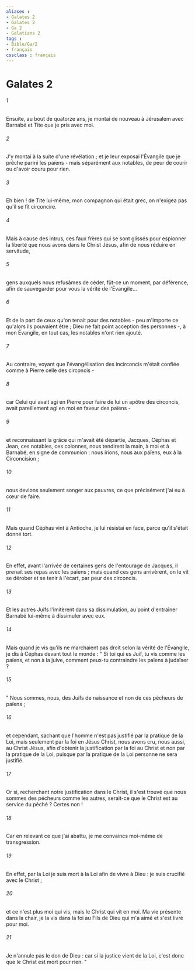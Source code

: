 ```yaml
---
aliases : 
- Galates 2
- Galates 2
- Ga 2
- Galatians 2
tags : 
- Bible/Ga/2
- français
cssclass : français
---
```


# Galates 2

###### 1
Ensuite, au bout de quatorze ans, je montai de nouveau à Jérusalem avec Barnabé et Tite que je pris avec moi. 
###### 2
J'y montai à la suite d'une révélation ; et je leur exposai l'Évangile que je prêche parmi les païens - mais séparément aux notables, de peur de courir ou d'avoir couru pour rien. 
###### 3
Eh bien ! de Tite lui-même, mon compagnon qui était grec, on n'exigea pas qu'il se fît circoncire. 
###### 4
Mais à cause des intrus, ces faux frères qui se sont glissés pour espionner la liberté que nous avons dans le Christ Jésus, afin de nous réduire en servitude, 
###### 5
gens auxquels nous refusâmes de céder, fût-ce un moment, par déférence, afin de sauvegarder pour vous la vérité de l'Évangile... 
###### 6
Et de la part de ceux qu'on tenait pour des notables - peu m'importe ce qu'alors ils pouvaient être ; Dieu ne fait point acception des personnes -, à mon Évangile, en tout cas, les notables n'ont rien ajouté. 
###### 7
Au contraire, voyant que l'évangélisation des incirconcis m'était confiée comme à Pierre celle des circoncis - 
###### 8
car Celui qui avait agi en Pierre pour faire de lui un apôtre des circoncis, avait pareillement agi en moi en faveur des païens - 
###### 9
et reconnaissant la grâce qui m'avait été départie, Jacques, Céphas et Jean, ces notables, ces colonnes, nous tendirent la main, à moi et à Barnabé, en signe de communion : nous irions, nous aux païens, eux à la Circoncision ; 
###### 10
nous devions seulement songer aux pauvres, ce que précisément j'ai eu à cœur de faire. 
###### 11
Mais quand Céphas vint à Antioche, je lui résistai en face, parce qu'il s'était donné tort. 
###### 12
En effet, avant l'arrivée de certaines gens de l'entourage de Jacques, il prenait ses repas avec les païens ; mais quand ces gens arrivèrent, on le vit se dérober et se tenir à l'écart, par peur des circoncis. 
###### 13
Et les autres Juifs l'imitèrent dans sa dissimulation, au point d'entraîner Barnabé lui-même à dissimuler avec eux. 
###### 14
Mais quand je vis qu'ils ne marchaient pas droit selon la vérité de l'Évangile, je dis à Céphas devant tout le monde : " Si toi qui es Juif, tu vis comme les païens, et non à la juive, comment peux-tu contraindre les païens à judaïser ? 
###### 15
" Nous sommes, nous, des Juifs de naissance et non de ces pécheurs de païens ; 
###### 16
et cependant, sachant que l'homme n'est pas justifié par la pratique de la Loi, mais seulement par la foi en Jésus Christ, nous avons cru, nous aussi, au Christ Jésus, afin d'obtenir la justification par la foi au Christ et non par la pratique de la Loi, puisque par la pratique de la Loi personne ne sera justifié. 
###### 17
Or si, recherchant notre justification dans le Christ, il s'est trouvé que nous sommes des pécheurs comme les autres, serait-ce que le Christ est au service du péché ? Certes non ! 
###### 18
Car en relevant ce que j'ai abattu, je me convaincs moi-même de transgression. 
###### 19
En effet, par la Loi je suis mort à la Loi afin de vivre à Dieu : je suis crucifié avec le Christ ; 
###### 20
et ce n'est plus moi qui vis, mais le Christ qui vit en moi. Ma vie présente dans la chair, je la vis dans la foi au Fils de Dieu qui m'a aimé et s'est livré pour moi. 
###### 21
Je n'annule pas le don de Dieu : car si la justice vient de la Loi, c'est donc que le Christ est mort pour rien. " 
